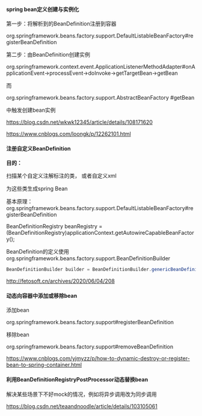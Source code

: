 #### spring bean定义创建与实例化

第一步：将解析到的BeanDefinition注册到容器

org.springframework.beans.factory.support.DefaultListableBeanFactory#registerBeanDefinition



第二步：由BeanDefinition创建实例

org.springframework.context.event.ApplicationListenerMethodAdapter#onApplicationEvent->processEvent->doInvoke->getTargetBean->getBean

而

org.springframework.beans.factory.support.AbstractBeanFactory #getBean

中触发创建bean实例

https://blog.csdn.net/wkwk12345/article/details/108171620

https://www.cnblogs.com/loongk/p/12262101.html

#### 注册自定义BeanDefinition

**目的：**

扫描某个自定义注解标注的类， 或者自定义xml

为这些类生成spring Bean

 

基本原理：org.springframework.beans.factory.support.DefaultListableBeanFactory#registerBeanDefinition

 

BeanDefinitionRegistry beanRegistry = (BeanDefinitionRegistry)applicationContext.getAutowireCapableBeanFactory();



BeanDefinition的定义使用org.springframework.beans.factory.support.BeanDefinitionBuilder

```java
BeanDefinitionBuilder builder = BeanDefinitionBuilder.genericBeanDefinition(Person.class);
```

http://fetosoft.cn/archives/2020/06/04/208



#### 动态向容器中添加或移除bean

添加bean

org.springframework.beans.factory.support#registerBeanDefinition

移除bean

org.springframework.beans.factory.support#removeBeanDefinition

https://www.cnblogs.com/yjmyzz/p/how-to-dynamic-destroy-or-register-bean-to-spring-container.html



#### 利用BeanDefinitionRegistryPostProcessor动态替换bean

解决某些场景下不好mock的情况，例如将异步调用改为同步调用

https://blog.csdn.net/teaandnoodle/article/details/103105061